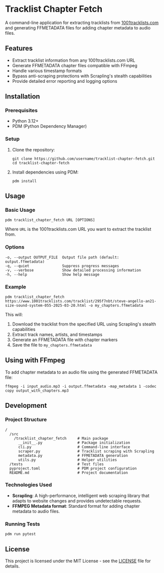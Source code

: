 # Tracklist Chapter Fetch

A command-line application for extracting tracklists from [1001tracklists.com](https://www.1001tracklists.com) and generating FFMETADATA files for adding chapter metadata to audio files.

## Features

- Extract tracklist information from any 1001tracklists.com URL
- Generate FFMETADATA chapter files compatible with FFmpeg
- Handle various timestamp formats
- Bypass anti-scraping protections with Scrapling's stealth capabilities
- Provide detailed error reporting and logging options

## Installation

### Prerequisites

- Python 3.12+
- PDM (Python Dependency Manager)

### Setup

1. Clone the repository:

   ```shell
   git clone https://github.com/username/tracklist-chapter-fetch.git
   cd tracklist-chapter-fetch
   ```

2. Install dependencies using PDM:

   ```shell
   pdm install
   ```

## Usage

### Basic Usage

   ```shell
pdm tracklist_chapter_fetch URL [OPTIONS]
```

Where `URL` is the 1001tracklists.com URL you want to extract the tracklist from.

### Options

```plaintext
-o, --output OUTPUT_FILE  Output file path (default: output.ffmetadata)
-q, --quiet               Suppress progress messages
-v, --verbose             Show detailed processing information
-h, --help                Show help message
```

### Example

```shell
pdm tracklist_chapter_fetch https://www.1001tracklists.com/tracklist/295f7nbt/steve-angello-an21-size-sound-system-055-2025-03-20.html -o my_chapters.ffmetadata
```

This will:

1. Download the tracklist from the specified URL using Scrapling's stealth capabilities
2. Extract track names, artists, and timestamps
3. Generate an FFMETADATA file with chapter markers
4. Save the file to `my_chapters.ffmetadata`

## Using with FFmpeg

To add chapter metadata to an audio file using the generated FFMETADATA file:

```shell
ffmpeg -i input_audio.mp3 -i output.ffmetadata -map_metadata 1 -codec copy output_with_chapters.mp3
```

## Development

### Project Structure

```plaintext
/
  /src
    /tracklist_chapter_fetch     # Main package
      __init__.py                # Package initialization
      cli.py                     # Command-line interface
      scraper.py                 # Tracklist scraping with Scrapling
      metadata.py                # FFMETADATA generation
      utils.py                   # Helper utilities
  /tests                         # Test files
  pyproject.toml                 # PDM project configuration
  README.md                      # Project documentation
```

### Technologies Used

- **Scrapling**: A high-performance, intelligent web scraping library that adapts to website changes and provides undetectable requests.
- **FFMPEG Metadata format**: Standard format for adding chapter metadata to audio files.

### Running Tests

```shell
pdm run pytest
```

## License

This project is licensed under the MIT License - see the [LICENSE](./LICENSE) file for details.
